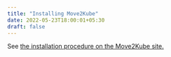 ```yaml
---
title: "Installing Move2Kube"
date: 2022-05-23T18:00:01+05:30
draft: false
---
```


See [the installation procedure on the Move2Kube site.](https://move2kube.konveyor.io/installation)
